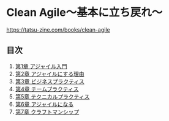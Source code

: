 # Clean Agile〜基本に立ち戻れ〜

https://tatsu-zine.com/books/clean-agile

## 目次

1. [第1章 アジャイル入門](/books/clean_agile/01.md)
2. [第2章 アジャイルにする理由](/books/clean_agile/02.md)
3. [第3章 ビジネスプラクティス]()
4. [第4章 チームプラクティス]()
5. [第5章 テクニカルプラクティス]()
6. [第6章 アジャイルになる]()
7. [第7章 クラフトマンシップ]()
